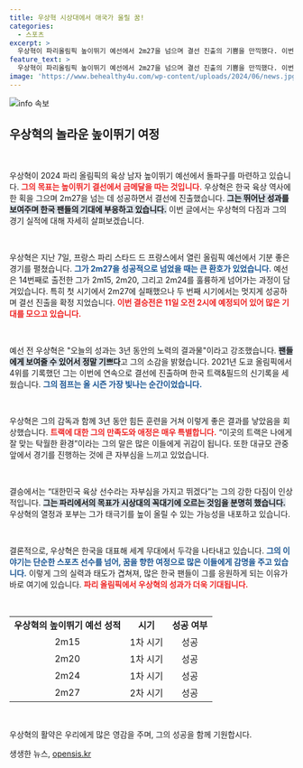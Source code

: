 ```yaml
---
title: 우상혁 시상대에서 애국가 울릴 꿈!
categories:
  - 스포츠
excerpt: >
  우상혁이 파리올림픽 높이뛰기 예선에서 2m27을 넘으며 결선 진출의 기쁨을 만끽했다. 이번엔 꼭 시상대 꼭대기라는 포부가 기대를 모은다. 파리에서의 아름다운 도전을 응원하자!
feature_text: >
  우상혁이 파리올림픽 높이뛰기 예선에서 2m27을 넘으며 결선 진출의 기쁨을 만끽했다. 이번엔 꼭 시상대 꼭대기라는 포부가 기대를 모은다. 파리에서의 아름다운 도전을 응원하자!
image: 'https://www.behealthy4u.com/wp-content/uploads/2024/06/news.jpg'
---
```


<p><img src="https://www.behealthy4u.com/wp-content/uploads/2024/06/news.jpg" alt="info 속보" /></p>

<h2 data-ke-size="size26">우상혁의 놀라운 높이뛰기 여정</h2>

<p data-ke-size="size16">&nbsp;</p>

<p>우상혁이 2024 파리 올림픽의 육상 남자 높이뛰기 예선에서 돌파구를 마련하고 있습니다. <b><span style="color: #ee2323;">그의 목표는 높이뛰기 결선에서 금메달을 따는 것입니다.</span></b> 우상혁은 한국 육상 역사에 한 획을 그으며 2m27을 넘는 데 성공하면서 결선에 진출했습니다. <b><span style="background-color: #21538527;">그는 뛰어난 성과를 보여주며 한국 팬들의 기대에 부응하고 있습니다.</span></b> 이번 글에서는 우상혁의 다짐과 그의 경기 실적에 대해 자세히 살펴보겠습니다.</p>

<p data-ke-size="size16">&nbsp;</p>

<p>우상혁은 지난 7일, 프랑스 파리 스타드 드 프랑스에서 열린 올림픽 예선에서 기분 좋은 경기를 펼쳤습니다. <b><span style="color: #1a5490;">그가 2m27을 성공적으로 넘었을 때는 큰 환호가 있었습니다.</span></b> 예선은 14번째로 출전한 그가 2m15, 2m20, 그리고 2m24를 훌륭하게 넘어가는 과정이 담겨있습니다. 특히 첫 시기에서 2m27에 실패했으나 두 번째 시기에서는 멋지게 성공하며 결선 진출을 확정 지었습니다. <b><span style="color: #ee2323;">이번 결승전은 11일 오전 2시에 예정되어 있어 많은 기대를 모으고 있습니다.</span></b></p>

<p data-ke-size="size16">&nbsp;</p>

<p>예선 전 우상혁은 "오늘의 성과는 3년 동안의 노력의 결과물"이라고 강조했습니다. <b><span style="background-color: #21538527;">팬들에게 보여줄 수 있어서 정말 기쁘다</span></b>고 그의 소감을 밝혔습니다. 2021년 도쿄 올림픽에서 4위를 기록했던 그는 이번에 연속으로 결선에 진출하며 한국 트랙&amp;필드의 신기록을 세웠습니다. <b><span style="color: #1a5490;">그의 점프는 올 시즌 가장 빛나는 순간이었습니다.</span></b> </p>

<p data-ke-size="size16">&nbsp;</p>

<p>우상혁은 그의 감독과 함께 3년 동안 힘든 훈련을 거쳐 이렇게 좋은 결과를 낳았음을 회상했습니다. <b><span style="color: #ee2323;">트랙에 대한 그의 만족도와 애정은 매우 특별합니다.</span></b> “이곳의 트랙은 나에게 잘 맞는 탁월한 환경”이라는 그의 말은 많은 이들에게 귀감이 됩니다. 또한 대규모 관중 앞에서 경기를 진행하는 것에 큰 자부심을 느끼고 있었습니다. </p>

<p data-ke-size="size16">&nbsp;</p>

<p>결승에서는 “대한민국 육상 선수라는 자부심을 가지고 뛰겠다”는 그의 강한 다짐이 인상적입니다. <b><span style="background-color: #21538527;">그는 파리에서의 목표가 시상대의 꼭대기에 오르는 것임을 분명히 했습니다.</span></b> 우상혁의 열정과 포부는 그가 태극기를 높이 올릴 수 있는 가능성을 내포하고 있습니다. </p>

<p data-ke-size="size16">&nbsp;</p>

<p>결론적으로, 우상혁은 한국을 대표해 세계 무대에서 두각을 나타내고 있습니다. <b><span style="color: #1a5490;">그의 이야기는 단순한 스포츠 선수를 넘어, 꿈을 향한 여정으로 많은 이들에게 감명을 주고 있습니다.</span></b> 이렇게 그의 실력과 태도가 겹쳐져, 많은 한국 팬들이 그를 응원하게 되는 이유가 바로 여기에 있습니다. <b><span style="color: #ee2323;">파리 올림픽에서 우상혁의 성과가 더욱 기대됩니다.</span></b> </p>

<p data-ke-size="size16">&nbsp;</p>

<table style="width: 100%; border-collapse: collapse;">
  <tr>
    <td style="text-align: center; height: 17px;"><b>우상혁의 높이뛰기 예선 성적</b></td>
    <td style="text-align: center; height: 17px;"><b>시기</b></td>
    <td style="text-align: center; height: 17px;"><b>성공 여부</b></td>
  </tr>
  <tr>
    <td style="text-align: center; height: 17px;">2m15</td>
    <td style="text-align: center; height: 17px;">1차 시기</td>
    <td style="text-align: center; height: 17px;">성공</td>
  </tr>
  <tr>
    <td style="text-align: center; height: 17px;">2m20</td>
    <td style="text-align: center; height: 17px;">1차 시기</td>
    <td style="text-align: center; height: 17px;">성공</td>
  </tr>
  <tr>
    <td style="text-align: center; height: 17px;">2m24</td>
    <td style="text-align: center; height: 17px;">1차 시기</td>
    <td style="text-align: center; height: 17px;">성공</td>
  </tr>
  <tr>
    <td style="text-align: center; height: 17px;">2m27</td>
    <td style="text-align: center; height: 17px;">2차 시기</td>
    <td style="text-align: center; height: 17px;">성공</td>
  </tr>
</table>

<p data-ke-size="size16">&nbsp;</p>

<p>우상혁의 활약은 우리에게 많은 영감을 주며, 그의 성공을 함께 기원합시다.</p>
생생한 뉴스, <a href="https://opensis.kr" rel="dofollow">opensis.kr</a>


